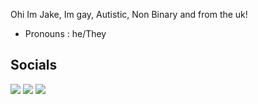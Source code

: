 Ohi Im Jake, Im gay, Autistic, Non Binary and from the uk!

- Pronouns : he/They


## Socials

[![](https://img.shields.io/badge/-Mastodon-purple)](https://universeodon.com/@jplays_12)
[![](https://img.shields.io/badge/-Twitter-blue)](https://twitter.com/jplays_12)
[![](https://img.shields.io/badge/-Youtube-red)](https://www.youtube.com/@jplays_12)

